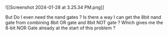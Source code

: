 

![[Screenshot 2024-01-28 at 3.25.34 PM.png]]


But Do I even need the nand gates ? Is there a way I can get the 8bit nand gate from combining 8bit OR gate and 8bit NOT gate ? Which gives me the 8-bit NOR Gate already at the start of this problem ? 